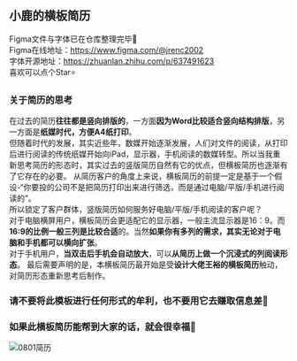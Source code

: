 ## 小鹿的横板简历
Figma文件与字体已在仓库整理完毕👋  
Figma在线地址：https://www.figma.com/@jrenc2002  
字体开源地址：https://zhuanlan.zhihu.com/p/637491623  
喜欢可以点个Star⭐

### 关于简历的思考
在过去的简历**往往都是竖向排版的**，一方面**因为Word比较适合竖向结构排版**，另一方面是**纸媒时代，方便A4纸打印**。  
但随着时代的发展，其实近些年，数媒开始逐渐发展，人们对文件的阅读，从打印后进行阅读的传统纸媒开始向iPad，显示器，手机阅读的数媒转型。所以当我重新思考简历的形态时，其实过去的竖版简历自然有它的优点，但横板简历也逐渐有了它存在的必要。
从简历客户的角度上来说，横板简历的前提一定是基于一个假设-“你要投的公司不是把简历打印出来进行筛选，而是通过电脑/平版/手机进行阅读的”。  
所以锁定了客户群体，竖版简历如何服务好电脑/平版/手机阅读的客户呢？  
对于电脑横屏用户，横板简历会更适配它的显示器，一般主流显示器是16：9。而**16:9的比例一般三列是比较合适**的。当然**如果你有多列的需求，其实无论对于电脑和手机都可以横向扩张**。  
对于手机用户，**当双击后手机会自动放大**，可以**从简历上做一个沉浸式的列阅读形态**。
最后需要声明的是，本横板简历最开始是受**设计大佬王裕的横板简历**触动，对简历形态重新思考后制作。  

### 请不要将**此模板进行任何形式的牟利**，也不要用它去赚取信息差🤗  
### 如果此横板简历能帮到大家的话，就会很幸福👋
![0801简历](https://github.com/user-attachments/assets/d0100de9-b8ba-40c4-b005-88601dff25f5)
